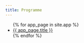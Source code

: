 ```yaml
---
title: Programme
---
```


<ul>
{% for app_page in site.app %}
  <li><a href="{{ app_page.url }}">{{ app_page.title }}</a></li>
{% endfor %}
</ul>

